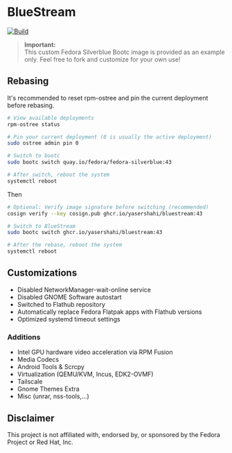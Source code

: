 # BlueStream
[![Build](https://github.com/yasershahi/bluestream/actions/workflows/build.yml/badge.svg)](https://github.com/yasershahi/bluestream/actions/workflows/build.yml)

> **Important:**  
> This custom Fedora Silverblue Bootc image is provided as an example only. Feel free to fork and customize for your own use!

## Rebasing

It's recommended to reset rpm-ostree and pin the current deployment before rebasing.

```bash
# View available deployments
rpm-ostree status

# Pin your current deployment (0 is usually the active deployment)
sudo ostree admin pin 0

# Switch to bootc
sudo bootc switch quay.io/fedora/fedora-silverblue:43

# After switch, reboot the system
systemctl reboot
```

Then

```bash
# Optional: Verify image signature before switching (recommended)
cosign verify --key cosign.pub ghcr.io/yasershahi/bluestream:43

# Switch to BlueStream
sudo bootc switch ghcr.io/yasershahi/bluestream:43

# After the rebase, reboot the system
systemctl reboot
```


## Customizations

* Disabled NetworkManager-wait-online service
* Disabled GNOME Software autostart
* Switched to Flathub repository
* Automatically replace Fedora Flatpak apps with Flathub versions
* Optimized systemd timeout settings

### Additions
* Intel GPU hardware video acceleration via RPM Fusion
* Media Codecs
* Android Tools & Scrcpy
* Virtualization (QEMU/KVM, Incus, EDK2-OVMF)
* Tailscale
* Gnome Themes Extra
* Misc (unrar, nss-tools,...)


## Disclaimer

This project is not affiliated with, endorsed by, or sponsored by the Fedora Project or Red Hat, Inc.